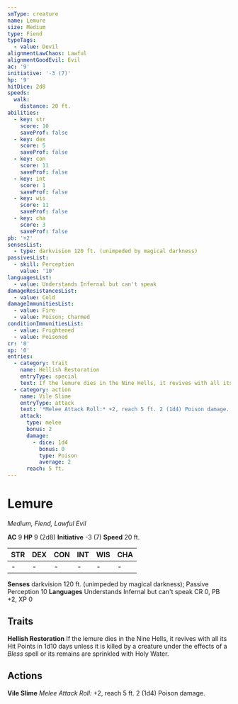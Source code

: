 ```yaml
---
smType: creature
name: Lemure
size: Medium
type: Fiend
typeTags:
  - value: Devil
alignmentLawChaos: Lawful
alignmentGoodEvil: Evil
ac: '9'
initiative: '-3 (7)'
hp: '9'
hitDice: 2d8
speeds:
  walk:
    distance: 20 ft.
abilities:
  - key: str
    score: 10
    saveProf: false
  - key: dex
    score: 5
    saveProf: false
  - key: con
    score: 11
    saveProf: false
  - key: int
    score: 1
    saveProf: false
  - key: wis
    score: 11
    saveProf: false
  - key: cha
    score: 3
    saveProf: false
pb: '+2'
sensesList:
  - type: darkvision 120 ft. (unimpeded by magical darkness)
passivesList:
  - skill: Perception
    value: '10'
languagesList:
  - value: Understands Infernal but can't speak
damageResistancesList:
  - value: Cold
damageImmunitiesList:
  - value: Fire
  - value: Poison; Charmed
conditionImmunitiesList:
  - value: Frightened
  - value: Poisoned
cr: '0'
xp: '0'
entries:
  - category: trait
    name: Hellish Restoration
    entryType: special
    text: If the lemure dies in the Nine Hells, it revives with all its Hit Points in 1d10 days unless it is killed by a creature under the effects of a *Bless* spell or its remains are sprinkled with Holy Water.
  - category: action
    name: Vile Slime
    entryType: attack
    text: '*Melee Attack Roll:* +2, reach 5 ft. 2 (1d4) Poison damage.'
    attack:
      type: melee
      bonus: 2
      damage:
        - dice: 1d4
          bonus: 0
          type: Poison
          average: 2
      reach: 5 ft.
---
```


# Lemure
*Medium, Fiend, Lawful Evil*

**AC** 9
**HP** 9 (2d8)
**Initiative** -3 (7)
**Speed** 20 ft.

| STR | DEX | CON | INT | WIS | CHA |
| --- | --- | --- | --- | --- | --- |
| - | - | - | - | - | - |

**Senses** darkvision 120 ft. (unimpeded by magical darkness); Passive Perception 10
**Languages** Understands Infernal but can't speak
CR 0, PB +2, XP 0

## Traits

**Hellish Restoration**
If the lemure dies in the Nine Hells, it revives with all its Hit Points in 1d10 days unless it is killed by a creature under the effects of a *Bless* spell or its remains are sprinkled with Holy Water.

## Actions

**Vile Slime**
*Melee Attack Roll:* +2, reach 5 ft. 2 (1d4) Poison damage.

